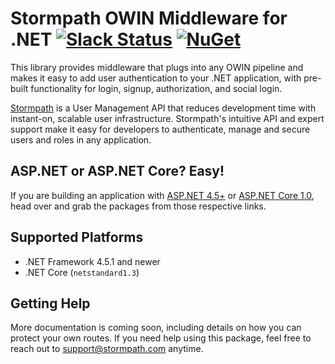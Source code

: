 # Stormpath OWIN Middleware for .NET [![Slack Status](https://talkstormpath.shipit.xyz/badge.svg)](https://talkstormpath.shipit.xyz) [![NuGet](https://img.shields.io/nuget/v/Stormpath.Owin.Middleware.svg)](https://www.nuget.org/packages/Stormpath.Owin.Middleware)

This library provides middleware that plugs into any OWIN pipeline and makes it easy to add user authentication to your .NET application, with pre-built functionality for login, signup, authorization, and social login.

[Stormpath](https://stormpath.com) is a User Management API that reduces development time with instant-on, scalable user infrastructure. Stormpath's intuitive API and expert support make it easy for developers to authenticate, manage and secure users and roles in any application.

## ASP.NET or ASP.NET Core? Easy!
If you are building an application with [ASP.NET 4.5+](https://github.com/stormpath/stormpath-aspnet) or [ASP.NET Core 1.0](https://github.com/stormpath/stormpath-aspnetcore), head over and grab the packages from those respective links. 

## Supported Platforms

* .NET Framework 4.5.1 and newer
* .NET Core (`netstandard1.3`)

## Getting Help

More documentation is coming soon, including details on how you can protect your own routes. If you need help using this package, feel free to reach out to support@stormpath.com anytime.
